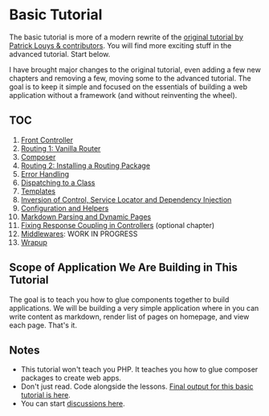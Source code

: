# Basic Tutorial

The basic tutorial is more of a modern rewrite of the [original tutorial by Patrick Louys & contributors](https://github.com/PatrickLouys/no-framework-tutorial). You will find more exciting stuff in the advanced tutorial. Start below.

I have brought major changes to the original tutorial, even adding a few new chapters and removing a few, moving some to the advanced tutorial. The goal is to keep it simple and focused on the essentials of building a web application without a framework (and without reinventing the wheel).

## TOC

1. [Front Controller](./1-front-controller.md)
2. [Routing 1: Vanilla Router](./2-vanilla-router.md)
3. [Composer](./3-composer.md)
4. [Routing 2: Installing a Routing Package](./4-routing-package.md)
5. [Error Handling](./5-error-handling.md)
6. [Dispatching to a Class](./6-dispatching-to-a-class.md)
7. [Templates](./7-templates.md)
8. [Inversion of Control, Service Locator and Dependency Injection](./8-inversion-of-control.md)
9. [Configuration and Helpers](./9-configuration.md)
10. [Markdown Parsing and Dynamic Pages](./10-markdown.md)
11. [Fixing Response Coupling in Controllers](./11-controller-responses.md) (optional chapter)
12. [Middlewares](./12-middlewares.md): WORK IN PROGRESS
13. [Wrapup](./13-wrapup.md)

## Scope of Application We Are Building in This Tutorial

The goal is to teach you how to glue components together to build applications. We will be building a very simple application where in you can write content as markdown, render list of pages on homepage, and view each page. That's it.

## Notes

- This tutorial won't teach you PHP. It teaches you how to glue composer packages to create web apps.
- Don't just read. Code alongside the lessons. [Final output for this basic tutorial is here](https://github.com/Component-Oriented-PHP/basic-application).
- You can start [discussions here](https://github.com/orgs/Component-Oriented-PHP/discussions).

